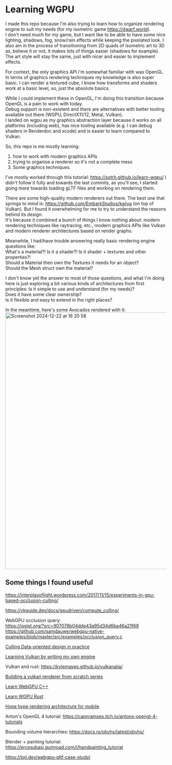 # Learning WGPU

I made this repo because I'm also trying to learn how to organize rendering engine to suit my needs (for my isometric game https://dwarf.world).  
I don't need much for my game, but I want like to be able to have some nice lighting, shadows, fog, snow/rain effects while keeping the pixelated look.
I also am in the process of transitioning from 2D quads of isometric art to 3D as, believe it or not, it makes lots of things easier (shadows for example).
The art style will stay the same, just with nicer and easier to implement effects.

For context, the only graphics API i'm somewhat familiar with was OpenGL.  
In terms of graphics rendering techniques my knowledge is also super basic.
I can render a textured cube, I know how transforms and shaders work at a basic level, so, just the absolute basics.  

While I could implement these in OpenGL, I'm doing this transition because OpenGL is a pain to work with today.  
Debug support is non-existent and there are alternatives with better tooling available out there (WGPU, DirectX11/12, Metal, Vulkan).  
I landed on wgpu as my graphics abstraction layer because it works on all platforms (including web), has nice tooling available (e.g. I can debug shaders in Renderdoc and xcode) and is easier to learn compared to Vulkan.

So, this repo is me mostly learning: 
1) how to work with modern graphics APIs
2) trying to organise a renderer so it's not a complete mess
3) Some graphics techniques.


I've mostly worked through this tutorial: https://sotrh.github.io/learn-wgpu/
I didn't follow it fully and towards the last commits, as you'll see, I started going more towards loading gLTF files and working on rendering them.

There are some high-quality modern renderers out there. The best one that springs to mind is: https://github.com/EmbarkStudios/kajiya (on top of Vulkan).
But I found it overwhelming for me to try to understand the reasons behind its design.  
It's because it combined a bunch of things I know nothing about: modern rendering techniques like raytracing, etc., modern graphics APIs like Vulkan and modern renderer architectures based on render graphs.


Meanwhile, I had/have trouble answering really basic rendering engine questions like:   
What's a material?! Is it a shader?! Is it shader + textures and other properties?!  
Should a Material then own the Textures it needs for an object?  
Should the Mesh struct own the material?  

I don't know yet the answer to most of those questions, and what I'm doing here is just exploring a bit various kinds of architectures from first principles:
Is it simple to use and understand (for my needs)?  
Does it have some clear ownership?  
Is it flexible and easy to extend in the right places?  

In the meantime, here's some Avocados rendered with it:
<img width="799" alt="Screenshot 2024-12-22 at 16 20 58" src="https://github.com/user-attachments/assets/aec17b46-d23e-459e-937a-88d887e6c27c" />

## Some things I found useful

https://interplayoflight.wordpress.com/2017/11/15/experiments-in-gpu-based-occlusion-culling/

https://vkguide.dev/docs/gpudriven/compute_culling/

WebGPU occlusion query:   
https://jsgist.org/?src=907078b04dde43a95d34d6ba46a21f69   
https://github.com/samdauwe/webgpu-native-examples/blob/master/src/examples/occlusion_query.c

[Culling Data-oriented design in practice](https://www.youtube.com/watch?v=IXE06TlWDgw)

[Learning Vulkan by writing my own engine](https://edw.is/learning-vulkan/)

Vulkan and rust: https://kylemayes.github.io/vulkanalia/

[Building a vulkan renderer from scratch series](https://www.youtube.com/watch?v=BR2my8OE1Sc&list=PL0JVLUVCkk-l7CWCn3-cdftR0oajugYvd)

[Learn WebGPU C++](https://eliemichel.github.io/LearnWebGPU/#)

[Learn WGPU Rust](https://sotrh.github.io/learn-wgpu/#what-is-wgpu)

[Hype hype rendering architecture for mobile](https://www.youtube.com/watch?v=m3bW8d4Brec)

Anton's OpenGL 4 tutorial: https://capnramses.itch.io/antons-opengl-4-tutorials

Bounding volume hierarchies: https://docs.rs/obvhs/latest/obvhs/

Blender + painting tutorial: https://ercesubasi.gumroad.com/l/handpainting_tutorial

https://toji.dev/webgpu-gltf-case-study/


